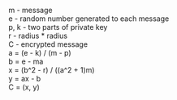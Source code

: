 m    	- message  
e    	- random number generated to each message  
p, k	- two parts of private key  
r	- radius * radius  
C	- encrypted message    
a = (e - k) / (m - p)  
b = e - ma  
x = (b^2 - r) / ((a^2 + 1)m)  
y = ax - b  
C = (x, y)  
